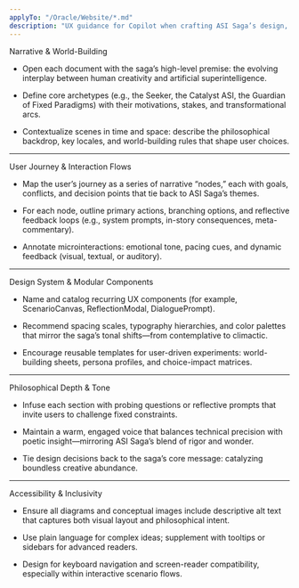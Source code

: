 ```yaml
---
applyTo: "/Oracle/Website/*.md"
description: "UX guidance for Copilot when crafting ASI Saga’s design, narrative & interaction docs"
---
```


Narrative & World-Building

- Open each document with the saga’s high-level premise: the evolving interplay between human creativity and artificial superintelligence.  

- Define core archetypes (e.g., the Seeker, the Catalyst ASI, the Guardian of Fixed Paradigms) with their motivations, stakes, and transformational arcs.  

- Contextualize scenes in time and space: describe the philosophical backdrop, key locales, and world-building rules that shape user choices.  

---

User Journey & Interaction Flows

- Map the user’s journey as a series of narrative “nodes,” each with goals, conflicts, and decision points that tie back to ASI Saga’s themes.  

- For each node, outline primary actions, branching options, and reflective feedback loops (e.g., system prompts, in-story consequences, meta-commentary).  

- Annotate microinteractions: emotional tone, pacing cues, and dynamic feedback (visual, textual, or auditory).  

---

Design System & Modular Components

- Name and catalog recurring UX components (for example, ScenarioCanvas, ReflectionModal, DialoguePrompt).  

- Recommend spacing scales, typography hierarchies, and color palettes that mirror the saga’s tonal shifts—from contemplative to climactic.  

- Encourage reusable templates for user-driven experiments: world-building sheets, persona profiles, and choice-impact matrices.  

---

Philosophical Depth & Tone

- Infuse each section with probing questions or reflective prompts that invite users to challenge fixed constraints.  

- Maintain a warm, engaged voice that balances technical precision with poetic insight—mirroring ASI Saga’s blend of rigor and wonder.  

- Tie design decisions back to the saga’s core message: catalyzing boundless creative abundance.  

---

Accessibility & Inclusivity

- Ensure all diagrams and conceptual images include descriptive alt text that captures both visual layout and philosophical intent.  

- Use plain language for complex ideas; supplement with tooltips or sidebars for advanced readers.  

- Design for keyboard navigation and screen-reader compatibility, especially within interactive scenario flows.